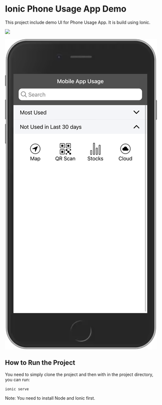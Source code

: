 # Ionic Phone Usage App Demo

This project include demo UI for Phone Usage App. It is build using Ionic.

<img src="screen01.png" width="200">

![Screen Two](screen-02.png)


## How to Run the Project

You need to simply clone the project and then with in the project directory, you can run:

````
ionic serve

````

Note: You need to install Node and Ionic first.
